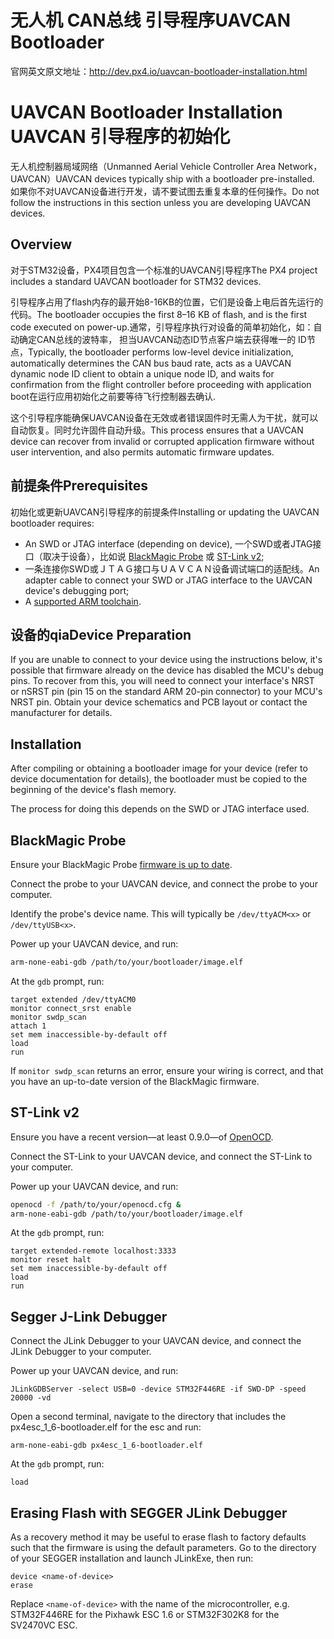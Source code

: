 # 无人机 CAN总线 引导程序UAVCAN Bootloader

官网英文原文地址：http://dev.px4.io/uavcan-bootloader-installation.html

# UAVCAN Bootloader Installation UAVCAN 引导程序的初始化

<aside class="warning">
无人机控制器局域网络（Unmanned Aerial Vehicle Controller Area Network，UAVCAN）UAVCAN devices typically ship with a bootloader pre-installed. 如果你不对UAVCAN设备进行开发，请不要试图去重复本章的任何操作。Do not follow the instructions in this section unless you are developing UAVCAN devices.
</aside>

## Overview

对于STM32设备，PX4项目包含一个标准的UAVCAN引导程序The PX4 project includes a standard UAVCAN bootloader for STM32 devices.

引导程序占用了flash内存的最开始8-16KB的位置，它们是设备上电后首先运行的代码。The bootloader occupies the first 8–16 KB of flash, and is the first code executed on power-up.通常，引导程序执行对设备的简单初始化，如：自动确定CAN总线的波特率， 担当UAVCAN动态ID节点客户端去获得唯一的 ID节点，Typically, the bootloader performs low-level device initialization, automatically determines the CAN bus baud rate, acts as a UAVCAN dynamic node ID client to obtain a unique node ID, and waits for confirmation from the flight controller before proceeding with application boot在运行应用初始化之前要等待飞行控制器去确认.

这个引导程序能确保UAVCAN设备在无效或者错误固件时无需人为干扰，就可以自动恢复。同时允许固件自动升级。This process ensures that a UAVCAN device can recover from invalid or corrupted application firmware without user intervention, and also permits automatic firmware updates.

## 前提条件Prerequisites

初始化或更新UAVCAN引导程序的前提条件Installing or updating the UAVCAN bootloader requires:

- An SWD or JTAG interface (depending on device), 一个SWD或者JTAG接口（取决于设备），比如说 [BlackMagic Probe](http://www.blacksphere.co.nz/main/blackmagic) 或 [ST-Link v2](http://www.st.com/internet/evalboard/product/251168.jsp);
- 一条连接你SWD或ＪＴＡＧ接口与ＵＡＶＣＡＮ设备调试端口的适配线。An adapter cable to connect your SWD or JTAG interface to the UAVCAN device's debugging port;
- A [supported ARM toolchain](../11_Sensors-and-actuator-Buses/uavcan-node-enumeration.md).

## 设备的qiaDevice Preparation
If you are unable to connect to your device using the instructions below, it's possible that firmware already on the device has disabled the MCU's debug pins. To recover from this, you will need to connect your interface's NRST or nSRST pin (pin 15 on the standard ARM 20-pin connector) to your MCU's NRST pin. Obtain your device schematics and PCB layout or contact the manufacturer for details.

## Installation

After compiling or obtaining a bootloader image for your device (refer to device documentation for details), the bootloader must be copied to the beginning of the device's flash memory.

The process for doing this depends on the SWD or JTAG interface used.

## BlackMagic Probe

Ensure your BlackMagic Probe [firmware is up to date](https://github.com/blacksphere/blackmagic/wiki/Hacking).

Connect the probe to your UAVCAN device, and connect the probe to your computer.

Identify the probe's device name. This will typically be `/dev/ttyACM<x>` or `/dev/ttyUSB<x>`.

Power up your UAVCAN device, and run:

<div class="host-code"></div>

```sh
arm-none-eabi-gdb /path/to/your/bootloader/image.elf
```

At the `gdb` prompt, run:

<div class="host-code"></div>

```gdb
target extended /dev/ttyACM0
monitor connect_srst enable
monitor swdp_scan
attach 1
set mem inaccessible-by-default off
load
run
```

If `monitor swdp_scan` returns an error, ensure your wiring is correct, and that you have an up-to-date version of the BlackMagic firmware.

## ST-Link v2

Ensure you have a recent version—at least 0.9.0—of [OpenOCD](http://openocd.org).

Connect the ST-Link to your UAVCAN device, and connect the ST-Link to your computer.

Power up your UAVCAN device, and run:

<div class="host-code"></div>

```sh
openocd -f /path/to/your/openocd.cfg &
arm-none-eabi-gdb /path/to/your/bootloader/image.elf
```

At the `gdb` prompt, run:

<div class="host-code"></div>

```gdb
target extended-remote localhost:3333
monitor reset halt
set mem inaccessible-by-default off
load
run
```

## Segger J-Link Debugger

Connect the JLink Debugger to your UAVCAN device, and connect the JLink Debugger to your computer.

Power up your UAVCAN device, and run:

<div class="host-code"></div>

```JLinkGDBServer -select USB=0 -device STM32F446RE -if SWD-DP -speed 20000 -vd```

Open a second terminal, navigate to the directory that includes the px4esc_1_6-bootloader.elf for the esc and run:

<div class="host-code"></div>

```arm-none-eabi-gdb px4esc_1_6-bootloader.elf```

At the `gdb` prompt, run:

<div class="host-code"></div>

```tar ext :2331
load
```

## Erasing Flash with SEGGER JLink Debugger

As a recovery method it may be useful to erase flash to factory defaults such that the firmware is using the default parameters. Go to the directory of your SEGGER installation and launch JLinkExe, then run:

```
device <name-of-device>
erase
```

Replace `<name-of-device>` with the name of the microcontroller, e.g. STM32F446RE for the Pixhawk ESC 1.6 or STM32F302K8 for the SV2470VC ESC.
